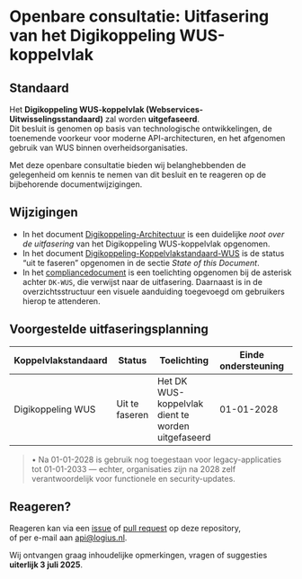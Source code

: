 # Openbare consultatie: Uitfasering van het Digikoppeling WUS-koppelvlak

## Standaard

Het **Digikoppeling WUS-koppelvlak (Webservices-Uitwisselingsstandaard)** zal worden **uitgefaseerd**.  
Dit besluit is genomen op basis van technologische ontwikkelingen, de toenemende voorkeur voor moderne API-architecturen, en het afgenomen gebruik van WUS binnen overheidsorganisaties.

Met deze openbare consultatie bieden wij belanghebbenden de gelegenheid om kennis te nemen van dit besluit en te reageren op de bijbehorende documentwijzigingen.

## Wijzigingen

- In het document [Digikoppeling-Architectuur](https://github.com/Logius-standaarden/Digikoppeling-Architectuur/pull/23) is een duidelijke _noot over de uitfasering_ van het Digikoppeling WUS-koppelvlak opgenomen.
- In het document [Digikoppeling-Koppelvlakstandaard-WUS](https://github.com/Logius-standaarden/Digikoppeling-Koppelvlakstandaard-WUS/pull/9) is de status “uit te faseren” opgenomen in de sectie *State of this Document*.
- In het [compliancedocument](https://github.com/Logius-standaarden/Digikoppeling-Overzicht-Actuele-Documentatie-en-Compliance/pull/14) is een toelichting opgenomen bij de asterisk achter `DK-WUS`, die verwijst naar de uitfasering. Daarnaast is in de overzichtsstructuur een visuele aanduiding toegevoegd om gebruikers hierop te attenderen.

## Voorgestelde uitfaseringsplanning

| Koppelvlakstandaard   | Status         | Toelichting                                      | Einde ondersteuning | Einde gebruik  |
|------------------------|----------------|--------------------------------------------------|---------------------|----------------|
| Digikoppeling WUS      | Uit te faseren | Het DK WUS-koppelvlak dient te worden uitgefaseerd | 01-01-2028          | 01-01-2033     |

> • Na 01-01-2028 is gebruik nog toegestaan voor legacy-applicaties tot 01-01-2033 — echter, organisaties zijn na 2028 zelf verantwoordelijk voor functionele en security-updates.

## Reageren?

Reageren kan via een [issue](https://github.com/Logius-standaarden/Digikoppeling-Algemeen/issues) of [pull request](https://github.com/Logius-standaarden/Digikoppeling-Algemeen/pulls) op deze repository,  
of per e-mail aan [api@logius.nl](mailto:api@logius.nl).

Wij ontvangen graag inhoudelijke opmerkingen, vragen of suggesties **uiterlijk 3 juli 2025**.

